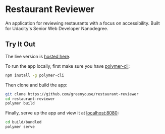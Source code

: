 # Restaurant Reviewer

An application for reviewing restaurants with a focus on
accessibility. Built for Udacity's Senior Web Developer Nanodegree.

## Try It Out

The live version is [hosted here](https://greenyouse.github.io/restaurant-reviewer).

To run the app locally, first make sure you have
[polymer-cli](https://github.com/Polymer/polymer-cli):
```sh
npm install -g polymer-cli
```

Then clone and build the app:
```sh
git clone https://github.com/greenyouse/restaurant-reviewer
cd restaurant-reviewer
polymer build
```

Finally, serve up the app and view it at [localhost:8080](http://localhost:8080):
```sh
cd build/bundled
polymer serve
```
